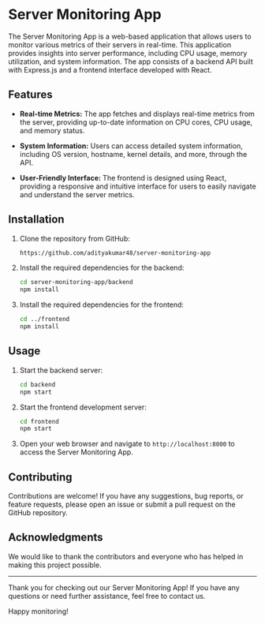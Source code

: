 # Server Monitoring App


The Server Monitoring App is a web-based application that allows users to monitor various metrics of their servers in real-time. This application provides insights into server performance, including CPU usage, memory utilization, and system information. The app consists of a backend API built with Express.js and a frontend interface developed with React.

## Features

- **Real-time Metrics:** The app fetches and displays real-time metrics from the server, providing up-to-date information on CPU cores, CPU usage, and memory status.

- **System Information:** Users can access detailed system information, including OS version, hostname, kernel details, and more, through the API.

- **User-Friendly Interface:** The frontend is designed using React, providing a responsive and intuitive interface for users to easily navigate and understand the server metrics.

## Installation

1. Clone the repository from GitHub:
    ```sh
    https://github.com/adityakumar48/server-monitoring-app
    ```
2. Install the required dependencies for the backend:
    ```sh
    cd server-monitoring-app/backend
    npm install
    ```
3. Install the required dependencies for the frontend:
    ```sh
    cd ../frontend
    npm install
    ```
## Usage

1. Start the backend server:
    ```sh
    cd backend
    npm start
    ```
2. Start the frontend development server:
    ```sh
    cd frontend
    npm start
    ```
3. Open your web browser and navigate to `http://localhost:8000` to access the Server Monitoring App.


## Contributing

Contributions are welcome! If you have any suggestions, bug reports, or feature requests, please open an issue or submit a pull request on the GitHub repository.


## Acknowledgments

We would like to thank the contributors and everyone who has helped in making this project possible.

---

Thank you for checking out our Server Monitoring App! If you have any questions or need further assistance, feel free to contact us.

Happy monitoring!

